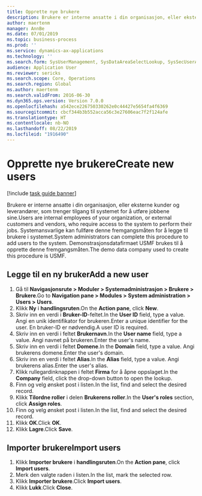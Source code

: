 ```yaml
---
title: Opprette nye brukere
description: Brukere er interne ansatte i din organisasjon, eller eksterne kunder og leverandører, som trenger tilgang til systemet for å utføre jobbene sine.
author: maertenm
manager: AnnBe
ms.date: 07/01/2019
ms.topic: business-process
ms.prod: ''
ms.service: dynamics-ax-applications
ms.technology: ''
ms.search.form: SysUserManagement, SysDataAreaSelectLookup, SysSecUserAddRoles, SysUserMSODSUserImport
audience: Application User
ms.reviewer: sericks
ms.search.scope: Core, Operations
ms.search.region: Global
ms.author: maertenm
ms.search.validFrom: 2016-06-30
ms.dyn365.ops.version: Version 7.0.0
ms.openlocfilehash: a542ece226750330262e0c44427e5654fa4f6369
ms.sourcegitcommit: cbcf344b3b552acca56c3e27606eac7f2f124afe
ms.translationtype: HT
ms.contentlocale: nb-NO
ms.lasthandoff: 08/22/2019
ms.locfileid: "1916490"
---
```

# <a name="create-new-users"></a><span data-ttu-id="0d0b5-103">Opprette nye brukere</span><span class="sxs-lookup"><span data-stu-id="0d0b5-103">Create new users</span></span>

[!include [task guide banner](../../includes/task-guide-banner.md)]

<span data-ttu-id="0d0b5-104">Brukere er interne ansatte i din organisasjon, eller eksterne kunder og leverandører, som trenger tilgang til systemet for å utføre jobbene sine.</span><span class="sxs-lookup"><span data-stu-id="0d0b5-104">Users are internal employees of your organization, or external customers and vendors, who require access to the system to perform their jobs.</span></span> <span data-ttu-id="0d0b5-105">Systemansvarlige kan fullføre denne fremgangsmåten for å legge til brukere i systemet.</span><span class="sxs-lookup"><span data-stu-id="0d0b5-105">System administrators can complete this procedure to add users to the system.</span></span> <span data-ttu-id="0d0b5-106">Demonstrasjonsdatafirmaet USMF brukes til å opprette denne fremgangsmåten.</span><span class="sxs-lookup"><span data-stu-id="0d0b5-106">The demo data company used to create this procedure is USMF.</span></span> 


## <a name="add-a-new-user"></a><span data-ttu-id="0d0b5-107">Legge til en ny bruker</span><span class="sxs-lookup"><span data-stu-id="0d0b5-107">Add a new user</span></span>
1. <span data-ttu-id="0d0b5-108">Gå til **Navigasjonsrute > Moduler > Systemadministrasjon > Brukere > Brukere**.</span><span class="sxs-lookup"><span data-stu-id="0d0b5-108">Go to **Navigation pane > Modules > System administration > Users > Users**.</span></span>
2. <span data-ttu-id="0d0b5-109">Klikk **Ny** i **handlingsruten**.</span><span class="sxs-lookup"><span data-stu-id="0d0b5-109">On the **Action pane**, click **New**.</span></span>
3. <span data-ttu-id="0d0b5-110">Skriv inn en verdi i **Bruker-ID**-feltet.</span><span class="sxs-lookup"><span data-stu-id="0d0b5-110">In the **User ID** field, type a value.</span></span> <span data-ttu-id="0d0b5-111">Angi en unik identifikator for brukeren.</span><span class="sxs-lookup"><span data-stu-id="0d0b5-111">Enter a unique identifier for the user.</span></span> <span data-ttu-id="0d0b5-112">En bruker-ID er nødvendig.</span><span class="sxs-lookup"><span data-stu-id="0d0b5-112">A user ID is required.</span></span>  
4. <span data-ttu-id="0d0b5-113">Skriv inn en verdi i feltet **Brukernavn**.</span><span class="sxs-lookup"><span data-stu-id="0d0b5-113">In the **User name** field, type a value.</span></span> <span data-ttu-id="0d0b5-114">Angi navnet på brukeren.</span><span class="sxs-lookup"><span data-stu-id="0d0b5-114">Enter the user's name.</span></span>  
5. <span data-ttu-id="0d0b5-115">Skriv inn en verdi i feltet **Domene**.</span><span class="sxs-lookup"><span data-stu-id="0d0b5-115">In the **Domain** field, type a value.</span></span> <span data-ttu-id="0d0b5-116">Angi brukerens domene.</span><span class="sxs-lookup"><span data-stu-id="0d0b5-116">Enter the user's domain.</span></span>  
6. <span data-ttu-id="0d0b5-117">Skriv inn en verdi i feltet **Alias**.</span><span class="sxs-lookup"><span data-stu-id="0d0b5-117">In the **Alias** field, type a value.</span></span> <span data-ttu-id="0d0b5-118">Angi brukerens alias.</span><span class="sxs-lookup"><span data-stu-id="0d0b5-118">Enter the user's alias.</span></span>  
7. <span data-ttu-id="0d0b5-119">Klikk rullegardinknappen i feltet **Firma** for å åpne oppslaget.</span><span class="sxs-lookup"><span data-stu-id="0d0b5-119">In the **Company** field, click the drop-down button to open the lookup.</span></span>
8. <span data-ttu-id="0d0b5-120">Finn og velg ønsket post i listen.</span><span class="sxs-lookup"><span data-stu-id="0d0b5-120">In the list, find and select the desired record.</span></span> 
9. <span data-ttu-id="0d0b5-121">Klikk **Tilordne roller** i delen **Brukerens roller**.</span><span class="sxs-lookup"><span data-stu-id="0d0b5-121">In the **User's roles** section, click **Assign roles**.</span></span>
10. <span data-ttu-id="0d0b5-122">Finn og velg ønsket post i listen.</span><span class="sxs-lookup"><span data-stu-id="0d0b5-122">In the list, find and select the desired record.</span></span>
11. <span data-ttu-id="0d0b5-123">Klikk **OK**.</span><span class="sxs-lookup"><span data-stu-id="0d0b5-123">Click **OK**.</span></span>
12. <span data-ttu-id="0d0b5-124">Klikk **Lagre**.</span><span class="sxs-lookup"><span data-stu-id="0d0b5-124">Click **Save**.</span></span>

## <a name="import-users"></a><span data-ttu-id="0d0b5-125">Importer brukere</span><span class="sxs-lookup"><span data-stu-id="0d0b5-125">Import users</span></span>
1. <span data-ttu-id="0d0b5-126">Klikk **Importer brukere** i **handlingsruten**.</span><span class="sxs-lookup"><span data-stu-id="0d0b5-126">On the **Action pane**, click **Import users**.</span></span>
2. <span data-ttu-id="0d0b5-127">Merk den valgte raden i listen.</span><span class="sxs-lookup"><span data-stu-id="0d0b5-127">In the list, mark the selected row.</span></span>
3. <span data-ttu-id="0d0b5-128">Klikk **Importer brukere**.</span><span class="sxs-lookup"><span data-stu-id="0d0b5-128">Click **Import users**.</span></span>
4. <span data-ttu-id="0d0b5-129">Klikk **Lukk**.</span><span class="sxs-lookup"><span data-stu-id="0d0b5-129">Click **Close**.</span></span>


